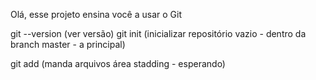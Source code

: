 Olá, esse projeto ensina você a usar o Git

git --version (ver versão)
git init (inicializar repositório vazio - dentro da branch master - a principal)

<!-- commit versões de um arquivo -->

git add (manda arquivos área stadding - esperando)
